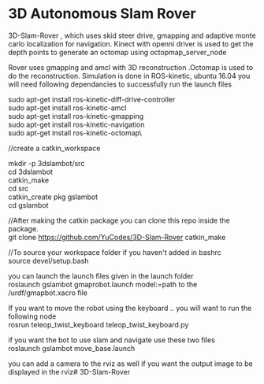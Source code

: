 # 3D Autonomous Slam Rover
3D-Slam-Rover , which uses skid steer drive, gmapping and adaptive monte carlo localization for navigation. Kinect with openni driver is used to get the depth points to generate an octomap using octopmap_server_node

Rover uses gmapping and amcl with 3D reconstruction .Octomap is used to do the reconstruction. Simulation is done in ROS-kinetic, ubuntu 16.04
you will need following dependancies to successfully run the launch files


sudo apt-get install ros-kinetic-diff-drive-controller\
sudo apt-get install ros-kinetic-amcl\
sudo apt-get install ros-kinetic-gmapping\
sudo apt-get install ros-kinetic-navigation\
sudo apt-get install ros-kinetic-octomap\

//create a catkin_workspace

mkdir -p 3dslambot/src\
cd 3dslambot\
catkin_make\
cd src\
catkin_create pkg gslambot\
cd gslambot

//After making the catkin package you can clone this repo inside the package.\
git clone https://github.com/YuCodes/3D-Slam-Rover
catkin_make

//To source your workspace folder if you haven't added in bashrc\
source devel/setup.bash 

you can launch the launch files given in the launch folder\
roslaunch gslambot gmaprobot.launch model:=path to the /urdf/gmapbot.xacro file

If you want to move the robot using the keyboard .. you will want to run the following node\
rosrun teleop_twist_keyboard teleop_twist_keyboard.py
 
if you want the bot to use slam and navigate use these two files\
roslaunch gslambot move_base.launch

you can add a camera to the rviz as well if you want the output image to be displayed in the rviz# 3D-Slam-Rover
